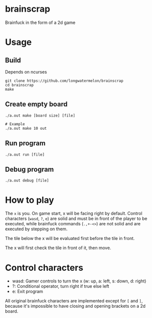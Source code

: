 # brainscrap
Brainfuck in the form of a 2d game

# Usage
## Build

Depends on ncurses
```
git clone https://github.com/longwatermelon/brainscrap
cd brainscrap
make
```

## Create empty board
```
./a.out make [board size] [file]

# Example
./a.out make 10 out
```

## Run program
```
./a.out run [file]
```

## Debug program
```
./a.out debug [file]
```

# How to play
The `x` is you. On game start, x will be facing right by default. Control characters (`wasd`, `?`, `e`) are solid and must be in front of the player to be executed, while
brainfuck commands (`.,+-<>`) are not solid and are executed by stepping on them.

The tile below the x will be evaluated first before the tile in front.

The x will first check the tile in front of it, then move.

# Control characters
* wasd: Gamer controls to turn the x (w: up, a: left, s: down, d: right)
* ?: Conditional operator, turn right if true else left
* e: Exit program

All original brainfuck characters are implemented except for `[` and `]`, because it's impossible to have closing and opening brackets on a 2d board.

